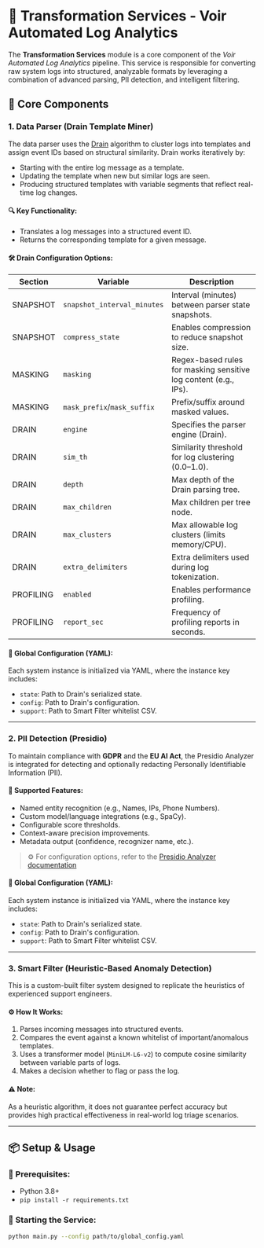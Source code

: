 # 🧠 Transformation Services - Voir Automated Log Analytics

The **Transformation Services** module is a core component of the *Voir Automated Log Analytics* pipeline. This service is responsible for converting raw system logs into structured, analyzable formats by leveraging a combination of advanced parsing, PII detection, and intelligent filtering.

## 🔧 Core Components

### 1. **Data Parser (Drain Template Miner)**
The data parser uses the [Drain](https://github.com/logpai/Drain3) algorithm to cluster logs into templates and assign event IDs based on structural similarity. Drain works iteratively by:

- Starting with the entire log message as a template.
- Updating the template when new but similar logs are seen.
- Producing structured templates with variable segments that reflect real-time log changes.

#### 🔍 Key Functionality:
- Translates a log messages into a structured event ID.
- Returns the corresponding template for a given message.

#### 🛠 Drain Configuration Options:

| Section     | Variable               | Description                                                                 |
|-------------|------------------------|-----------------------------------------------------------------------------|
| SNAPSHOT    | `snapshot_interval_minutes` | Interval (minutes) between parser state snapshots.                         |
| SNAPSHOT    | `compress_state`       | Enables compression to reduce snapshot size.                               |
| MASKING     | `masking`              | Regex-based rules for masking sensitive log content (e.g., IPs).           |
| MASKING     | `mask_prefix`/`mask_suffix` | Prefix/suffix around masked values.                                   |
| DRAIN       | `engine`               | Specifies the parser engine (Drain).                                       |
| DRAIN       | `sim_th`               | Similarity threshold for log clustering (0.0–1.0).                         |
| DRAIN       | `depth`                | Max depth of the Drain parsing tree.                                       |
| DRAIN       | `max_children`         | Max children per tree node.                                                |
| DRAIN       | `max_clusters`         | Max allowable log clusters (limits memory/CPU).                            |
| DRAIN       | `extra_delimiters`     | Extra delimiters used during log tokenization.                             |
| PROFILING   | `enabled`              | Enables performance profiling.                                             |
| PROFILING   | `report_sec`           | Frequency of profiling reports in seconds.                                 |

#### 📁 Global Configuration (YAML):
Each system instance is initialized via YAML, where the instance key includes:

- `state`: Path to Drain's serialized state.
- `config`: Path to Drain's configuration.
- `support`: Path to Smart Filter whitelist CSV.

---

### 2. **PII Detection (Presidio)**
To maintain compliance with **GDPR** and the **EU AI Act**, the Presidio Analyzer is integrated for detecting and optionally redacting Personally Identifiable Information (PII).

#### 🧩 Supported Features:
- Named entity recognition (e.g., Names, IPs, Phone Numbers).
- Custom model/language integrations (e.g., SpaCy).
- Configurable score thresholds.
- Context-aware precision improvements.
- Metadata output (confidence, recognizer name, etc.).

> ⚙️ For configuration options, refer to the [Presidio Analyzer documentation](https://microsoft.github.io/presidio/analyzer/)

#### 📁 Global Configuration (YAML):
Each system instance is initialized via YAML, where the instance key includes:

- `state`: Path to Drain's serialized state.
- `config`: Path to Drain's configuration.
- `support`: Path to Smart Filter whitelist CSV.
---

### 3. **Smart Filter (Heuristic-Based Anomaly Detection)**
This is a custom-built filter system designed to replicate the heuristics of experienced support engineers.

#### ⚙️ How It Works:
1. Parses incoming messages into structured events.
2. Compares the event against a known whitelist of important/anomalous templates.
3. Uses a transformer model (`MiniLM-L6-v2`) to compute cosine similarity between variable parts of logs.
4. Makes a decision whether to flag or pass the log.

#### ⚠️ Note:
As a heuristic algorithm, it does not guarantee perfect accuracy but provides high practical effectiveness in real-world log triage scenarios.

---

## 📦 Setup & Usage

### 🧰 Prerequisites:
- Python 3.8+
- `pip install -r requirements.txt`

### 🚀 Starting the Service:
```bash
python main.py --config path/to/global_config.yaml